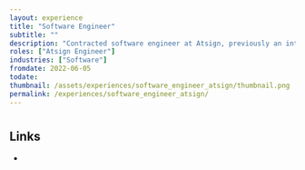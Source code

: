 ```yaml
---
layout: experience
title: "Software Engineer"
subtitle: ""
description: "Contracted software engineer at Atsign, previously an intern"
roles: ["Atsign Engineer"]
industries: ["Software"]
fromdate: 2022-06-05
todate: 
thumbnail: /assets/experiences/software_engineer_atsign/thumbnail.png
permalink: /experiences/software_engineer_atsign/
---
```


#

## Links

-

